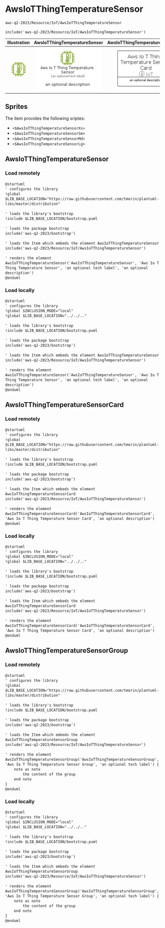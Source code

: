 # AwsIoTThingTemperatureSensor


```text
aws-q2-2023/Resource/IoT/AwsIoTThingTemperatureSensor
```

```text
include('aws-q2-2023/Resource/IoT/AwsIoTThingTemperatureSensor')
```



| Illustration | AwsIoTThingTemperatureSensor | AwsIoTThingTemperatureSensorCard | AwsIoTThingTemperatureSensorGroup |
| :---: | :---: | :---: | :---: |
| ![illustration for Illustration](../../../aws-q2-2023/Resource/IoT/AwsIoTThingTemperatureSensor.png) | ![illustration for AwsIoTThingTemperatureSensor](../../../aws-q2-2023/Resource/IoT/AwsIoTThingTemperatureSensor.Local.png) | ![illustration for AwsIoTThingTemperatureSensorCard](../../../aws-q2-2023/Resource/IoT/AwsIoTThingTemperatureSensorCard.Local.png) | ![illustration for AwsIoTThingTemperatureSensorGroup](../../../aws-q2-2023/Resource/IoT/AwsIoTThingTemperatureSensorGroup.Local.png) |



## Sprites
The item provides the following sriptes:

- `<$AwsIoTThingTemperatureSensorXs>`
- `<$AwsIoTThingTemperatureSensorSm>`
- `<$AwsIoTThingTemperatureSensorMd>`
- `<$AwsIoTThingTemperatureSensorLg>`





## AwsIoTThingTemperatureSensor

### Load remotely
```plantuml
@startuml
' configures the library
!global $LIB_BASE_LOCATION="https://raw.githubusercontent.com/tmorin/plantuml-libs/master/distribution"

' loads the library's bootstrap
!include $LIB_BASE_LOCATION/bootstrap.puml

' loads the package bootstrap
include('aws-q2-2023/bootstrap')

' loads the Item which embeds the element AwsIoTThingTemperatureSensor
include('aws-q2-2023/Resource/IoT/AwsIoTThingTemperatureSensor')

' renders the element
AwsIoTThingTemperatureSensor('AwsIoTThingTemperatureSensor', 'Aws Io T Thing Temperature Sensor', 'an optional tech label', 'an optional description')
@enduml
```

### Load locally
```plantuml
@startuml
' configures the library
!global $INCLUSION_MODE="local"
!global $LIB_BASE_LOCATION="../../.."

' loads the library's bootstrap
!include $LIB_BASE_LOCATION/bootstrap.puml

' loads the package bootstrap
include('aws-q2-2023/bootstrap')

' loads the Item which embeds the element AwsIoTThingTemperatureSensor
include('aws-q2-2023/Resource/IoT/AwsIoTThingTemperatureSensor')

' renders the element
AwsIoTThingTemperatureSensor('AwsIoTThingTemperatureSensor', 'Aws Io T Thing Temperature Sensor', 'an optional tech label', 'an optional description')
@enduml
```

## AwsIoTThingTemperatureSensorCard

### Load remotely
```plantuml
@startuml
' configures the library
!global $LIB_BASE_LOCATION="https://raw.githubusercontent.com/tmorin/plantuml-libs/master/distribution"

' loads the library's bootstrap
!include $LIB_BASE_LOCATION/bootstrap.puml

' loads the package bootstrap
include('aws-q2-2023/bootstrap')

' loads the Item which embeds the element AwsIoTThingTemperatureSensorCard
include('aws-q2-2023/Resource/IoT/AwsIoTThingTemperatureSensor')

' renders the element
AwsIoTThingTemperatureSensorCard('AwsIoTThingTemperatureSensorCard', 'Aws Io T Thing Temperature Sensor Card', 'an optional description')
@enduml
```

### Load locally
```plantuml
@startuml
' configures the library
!global $INCLUSION_MODE="local"
!global $LIB_BASE_LOCATION="../../.."

' loads the library's bootstrap
!include $LIB_BASE_LOCATION/bootstrap.puml

' loads the package bootstrap
include('aws-q2-2023/bootstrap')

' loads the Item which embeds the element AwsIoTThingTemperatureSensorCard
include('aws-q2-2023/Resource/IoT/AwsIoTThingTemperatureSensor')

' renders the element
AwsIoTThingTemperatureSensorCard('AwsIoTThingTemperatureSensorCard', 'Aws Io T Thing Temperature Sensor Card', 'an optional description')
@enduml
```

## AwsIoTThingTemperatureSensorGroup

### Load remotely
```plantuml
@startuml
' configures the library
!global $LIB_BASE_LOCATION="https://raw.githubusercontent.com/tmorin/plantuml-libs/master/distribution"

' loads the library's bootstrap
!include $LIB_BASE_LOCATION/bootstrap.puml

' loads the package bootstrap
include('aws-q2-2023/bootstrap')

' loads the Item which embeds the element AwsIoTThingTemperatureSensorGroup
include('aws-q2-2023/Resource/IoT/AwsIoTThingTemperatureSensor')

' renders the element
AwsIoTThingTemperatureSensorGroup('AwsIoTThingTemperatureSensorGroup', 'Aws Io T Thing Temperature Sensor Group', 'an optional tech label') {
    note as note
        the content of the group
    end note
}
@enduml
```

### Load locally
```plantuml
@startuml
' configures the library
!global $INCLUSION_MODE="local"
!global $LIB_BASE_LOCATION="../../.."

' loads the library's bootstrap
!include $LIB_BASE_LOCATION/bootstrap.puml

' loads the package bootstrap
include('aws-q2-2023/bootstrap')

' loads the Item which embeds the element AwsIoTThingTemperatureSensorGroup
include('aws-q2-2023/Resource/IoT/AwsIoTThingTemperatureSensor')

' renders the element
AwsIoTThingTemperatureSensorGroup('AwsIoTThingTemperatureSensorGroup', 'Aws Io T Thing Temperature Sensor Group', 'an optional tech label') {
    note as note
        the content of the group
    end note
}
@enduml
```

